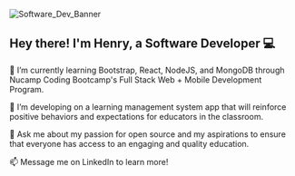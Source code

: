 ![Software_Dev_Banner](https://user-images.githubusercontent.com/96813969/187098827-7a9d46a7-4437-4c64-b9cb-6ea7a91c986d.png)
## Hey there! I'm Henry, a Software Developer :computer:

🌱 I’m currently learning Bootstrap, React, NodeJS, and MongoDB through Nucamp Coding Bootcamp's Full Stack Web + Mobile Development Program.

🔭 I’m developing on a learning management system app that will reinforce positive behaviors and expectations for educators in the classroom.

💬 Ask me about my passion for open source and my aspirations to ensure that everyone has access to an engaging and quality education.

📫 Message me on LinkedIn to learn more!


<!--
**henry-hartzler/henry-hartzler** is a ✨ _special_ ✨ repository because its `README.md` (this file) appears on your GitHub profile.

Here are some ideas to get you started:

- 🔭 I’m currently working on ...
- 🌱 I’m currently learning ...
- 👯 I’m looking to collaborate on ...
- 🤔 I’m looking for help with ...
- 💬 Ask me about ...
- 📫 How to reach me: ...
- 😄 Pronouns: ...
- ⚡ Fun fact: ...
-->
